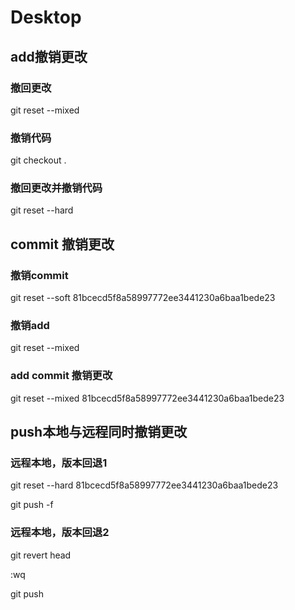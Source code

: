 # Desktop



## add撤销更改

### 撤回更改

git reset --mixed

### 撤销代码

git checkout .



### 撤回更改并撤销代码

git reset --hard







## commit 撤销更改

### 撤销commit 

git reset --soft 81bcecd5f8a58997772ee3441230a6baa1bede23

### 撤销add

git reset --mixed



### add commit 撤销更改

git reset --mixed 81bcecd5f8a58997772ee3441230a6baa1bede23







## push本地与远程同时撤销更改

### 远程本地，版本回退1

git reset --hard 81bcecd5f8a58997772ee3441230a6baa1bede23

git push -f

### 远程本地，版本回退2

git revert head

:wq

git push